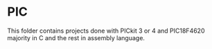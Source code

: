 # PIC

This folder contains projects done with PICkit 3 or 4 and PIC18F4620 majority in C and the rest in assembly language.
